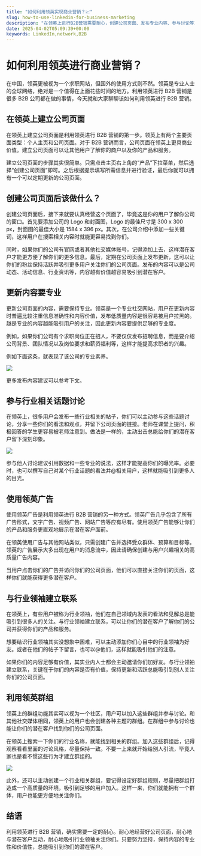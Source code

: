 ```yaml
---
title: "如何利用领英实现商业营销？📈"
slug: how-to-use-linkedin-for-business-marketing
description: "在领英上进行B2B营销需要耐心，创建公司页面、发布专业内容、参与讨论等方式都能吸引潜在客户。"
date: 2025-04-02T05:09:39+00:00
keywords: LinkedIn,network,B2B
---
```


# 如何利用领英进行商业营销？

在中国，领英更被视为一个求职网站，但国外的使用方式则不然。领英是专业人士的全球网络，绝对是一个值得在上面花些时间的地方。利用领英进行 B2B 营销是很多 B2B 公司都在做的事情，今天就和大家聊聊该如何利用领英进行 B2B 营销。

## 在领英上建立公司页面

在领英上建立公司页面是利用领英进行 B2B 营销的第一步。领英上有两个主要页面类型：个人主页和公司页面。对于 B2B 营销而言，公司页面在领英上更具商业价值。建立公司页面可以让其他用户了解你的商户以及你的产品和服务。

建立公司页面的步骤其实很简单。只需点击主页右上角的“产品”下拉菜单，然后选择“创建公司页面”即可。之后根据提示填写所需信息并进行验证，最后你就可以拥有一个可以定期更新的公司页面。

## 创建公司页面后该做什么？

创建公司页面后，接下来就要认真经营这个页面了，毕竟这是你的用户了解你公司的窗口。首先要添加公司的 Logo 和封面图，Logo 的最佳尺寸是 300 x 300 px，封面图的最佳大小是 1584 x 396 px。其次，在公司介绍中添加一些关键词，这样用户在搜索相关内容时就能更容易找到你们。  

同时，如果你们的公司有官网或者其他社交媒体账号，记得添加上去，这样潜在客户才能更方便了解你们的更多信息。最后，定期在公司页面上发布更新，这可以让你们的粉丝保持活跃并吸引更多用户关注你们的公司页面。发布的内容可以是公司动态、活动信息、行业资讯等，内容越有价值越容易吸引到潜在客户。

## 更新内容要专业

更新公司页面的内容，需要保持专业。领英是一个专业社交网站，用户在更新内容时普遍比较注重信息准确性和内容价值，发布低质量内容是很容易被用户拉黑的。越是专业的内容越能吸引用户的关注，因此更新内容要提供足够的专业度。  

例如，如果你们公司有个求职岗位正在招人，不要仅仅发布招聘信息，而是要介绍公司背景、团队情况以及岗位要求和薪资福利等，这样才能提高求职者的兴趣。  

例如下面这条，就表现了该公司的专业素养。

![](https://cdn.lingua.com/media/19-21858/how-to-use-linkedin-for-business-marketing-medium.jpg)

更多发布内容建议可以参考下文。

## 参与行业相关话题讨论

在领英上，很多用户会发布一些行业相关的帖子，你们可以主动参与这些话题讨论，分享一些你们的看法和观点，并留下公司页面的链接。老师在课堂上提问，积极回答的学生更容易被老师注意到。做法是一样的，主动出击总能给你们的潜在客户留下深刻印象。

![](https://cdn.lingua.com/media/19-21860/how-to-use-linkedin-for-business-marketing-medium.jpg)

参与他人讨论建议引用数据和一些专业的说法，这样才能提高你们的曝光率。必要时，也可以撰写自己对某个行业话题的看法并@相关用户，这样就能吸引到更多人的目光。

## 使用领英广告

使用领英广告是利用领英进行 B2B 营销的另一种方式。领英广告几乎包含了所有广告形式，文字广告、视频广告、网站广告等应有尽有。使用领英广告能够让你们的产品和服务更直观地展示在潜在客户面前。

在领英使用广告与其他网站类似，只需创建广告并选择受众群体、预算和目标等。领英的广告展示大多出现在用户的消息流中，因此请确保创建与用户兴趣相关的高质量广告内容。  

当用户点击你们的广告并访问你们的公司页面，他们可以直接关注你们的页面，这样你们就能获得更多潜在客户。

## 与行业领袖建立联系

在领英上，有些用户被称为行业领袖，他们在自己领域内发表的看法和见解总是能吸引到很多人的关注。与行业领袖建立联系，可以让你们的潜在客户了解你们的公司并获得你们的产品和服务。  

想要结识行业领袖其实没想象中困难，可以主动添加你们心目中的行业领袖为好友。或者在他们的帖子下留言，也可以@他们，这样就能吸引他们的注意。  

如果你们的内容足够有价值，其实业内人士都会主动邀请你们加好友。与行业领袖建立联系，关键在于你们的内容是否有价值，保持更新和活跃总能吸引到别人关注你们的公司页面。

## 利用领英群组

领英上的群组功能其实可以视为一个社区，用户可以加入这些群组并参与讨论。和其他社交媒体相同，领英上的用户也会创建各种主题的群组。在群组中参与讨论也能让你们的潜在客户找到你们的公司页面。

在领英上搜索一下你们的行业名称，就能找到相关的群组。加入这些群组后，记得观察看看里面的讨论风格，尽量保持一致。不要一上来就开始给别人引流，毕竟人家也是看不惯这些行为才建立群组的。

![](https://cdn.lingua.com/media/19-21858/how-to-use-linkedin-for-business-marketing-large.jpg)

此外，还可以主动创建一个行业相关群组，要记得设定好群组规则，尽量把群组打造成一个高质量的环境，吸引到足够的用户加入。这样一来，你们就能拥有一个群体，用户也能更方便地关注你们。

## 结语

利用领英进行 B2B 营销，确实需要一定的耐心。耐心地经营好公司页面，耐心地与潜在客户互动，耐心地吸引行业领袖关注你们。只要努力坚持，保持内容的专业性和价值性，总能吸引到你们的潜在客户。